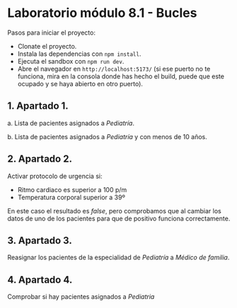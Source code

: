 # Laboratorio módulo 8.1 - Bucles

Pasos para iniciar el proyecto:

- Clonate el proyecto.
- Instala las dependencias con `npm install`.
- Ejecuta el sandbox con `npm run dev`.
- Abre el navegador en `http://localhost:5173/` (si ese puerto no te funciona, mira en la consola donde has hecho el build, puede que este ocupado y se haya abierto en otro puerto).

## 1. Apartado 1.

a. Lista de pacientes asignados a _Pediatría_.

b. Lista de pacientes asignados a _Pediatría_ y con menos de 10 años.

## 2. Apartado 2.

Activar protocolo de urgencia si:

- Ritmo cardiaco es superior a 100 p/m
- Temperatura corporal superior a 39º

En este caso el resultado es _false_, pero comprobamos que al cambiar los datos de uno de los pacientes para que de positivo funciona correctamente.

## 3. Apartado 3.

Reasignar los pacientes de la especialidad de _Pediatría_ a _Médico de familia_.

## 4. Apartado 4.

Comprobar si hay pacientes asignados a _Pediatria_

